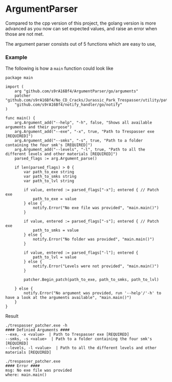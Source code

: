 # ArgumentParser

Compared to the cpp version of this project, the golang version is more advanced as you now can set expected values, and raise an error when those are not met.

The argument parser consists out of 5 functions which are easy to use, 


### Example
The following is how a `main` function could look like
```
package main

import (
	arg "github.com/s9rA16Bf4/ArgumentParser/go/arguments"
	patcher "github.com/s9rA16Bf4/No_CD_Cracks/Jurassic_Park_Trespasser/utility/patcher"
	"github.com/s9rA16Bf4/notify_handler/go/notify"
)

func main() {
	arg.Argument_add("--help", "-h", false, "Shows all available arguments and their purpose")
	arg.Argument_add("--exe", "-x", true, "Path to Trespasser exe [REQUIRED]")
	arg.Argument_add("--smks", "-s", true, "Path to a folder containing the four smk's [REQUIRED]")
	arg.Argument_add("--levels", "-l", true, "Path to all the different levels and other materials [REQUIRED]")
	parsed_flags := arg.Argument_parse()

	if len(parsed_flags) > 0 {
		var path_to_exe string
		var path_to_smks string
		var path_to_lvl string

		if value, entered := parsed_flags["-x"]; entered { // Patch exe
			path_to_exe = value
		} else {
			notify.Error("No exe file was provided", "main.main()")
		}

		if value, entered := parsed_flags["-s"]; entered { // Patch exe
			path_to_smks = value
		} else {
			notify.Error("No folder was provided", "main.main()")
		}

		if value, entered := parsed_flags["-l"]; entered {
			path_to_lvl = value
		} else {
			notify.Error("Levels were not provided", "main.main()")
		}

		patcher.Begin_patch(path_to_exe, path_to_smks, path_to_lvl)

	} else {
		notify.Error("No argument was provided, run '--help'/'-h' to have a look at the arguments available", "main.main()")
	}
}

```
Result
```
./trespasser_patcher.exe -h
#### Definied Arguments ####
--exe, -x <value>  | Path to Trespasser exe [REQUIRED]
--smks, -s <value>  | Path to a folder containing the four smk's [REQUIRED]
--levels, -l <value>  | Path to all the different levels and other materials [REQUIRED]

./trespasser_patcher.exe
#### Error ####
msg: No exe file was provided
where: main.main()

```
